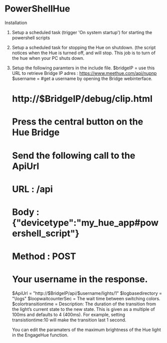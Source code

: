 # PowerShellHue

Installation
1. Setup a scheduled task (trigger 'On system startup') for starting the powershell scripts
2. Setup a scheduled task for stopping the Hue on shutdown.
	(the script notices when the Hue is turned off, and will stop. This job is to turn of the hue when your PC shuts down.
3. Setup the following paramters in the include file.
	$bridgeIP 				= use this URL to retrieve Bridge IP adres : https://www.meethue.com/api/nupnp
	$username 				= 
	#get a username by opening the Bridge webinterface.
	#	http://$BridgeIP/debug/clip.html
	#	Press the central button on the Hue Bridge
	#	Send the following call to the ApiUrl
	#		URL : /api
	#		Body : {"devicetype":"my_hue_app#powershell_script"}
	#		Method : POST
	#	Your username in the response.
	$ApiUrl 				= "http://$BridgeIP/api/$username/lights/1"
	$logbasedirectory 		= "\logs\"
	$loopwaitcounterSec		= The wait time between switching colors. 
	$colortransitiontime	= Description: The duration of the transition from the light’s current state to the new state. This is given as a multiple of 100ms and defaults to 4 (400ms). For example, setting transistiontime:10 will make the transition last 1 second.

	You can edit the paramaters of the maximum brightness of the Hue light in the EngageHue function.